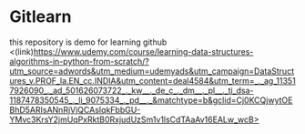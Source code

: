 # Gitlearn
this repository is demo for learning github <(link)https://www.udemy.com/course/learning-data-structures-algorithms-in-python-from-scratch/?utm_source=adwords&utm_medium=udemyads&utm_campaign=DataStructures_v.PROF_la.EN_cc.INDIA&utm_content=deal4584&utm_term=_._ag_113517926090_._ad_501626073722_._kw__._de_c_._dm__._pl__._ti_dsa-1187478350545_._li_9075334_._pd__._&matchtype=b&gclid=Cj0KCQjwytOEBhD5ARIsANnRjVjQCAsIqkFbbGU-YMvc3KrsY2jmUqPxRktB0RxjudUzSm1v1lsCdTAaAv16EALw_wcB>
